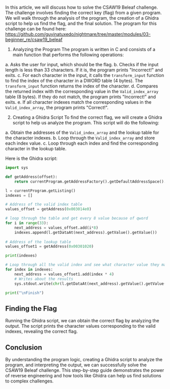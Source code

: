 In this article, we will discuss how to solve the CSAW19 Beleaf challenge. The challenge involves finding the correct key (flag) from a given program. We will walk through the analysis of the program, the creation of a Ghidra script to help us find the flag, and the final solution. The program for this challenge can be found here: https://github.com/guyinatuxedo/nightmare/tree/master/modules/03-beginner_re/csaw19_beleaf

1. Analyzing the Program
The program is written in C and consists of a main function that performs the following operations:

a. Asks the user for input, which should be the flag.
b. Checks if the input length is less than 33 characters. If it is, the program prints "Incorrect!" and exits.
c. For each character in the input, it calls the `transform_input` function to find the index of the character in a DWORD table (4 bytes). The `transform_input` function returns the index of the character.
d. Compares the returned index with the corresponding value in the `Valid_index_array` table (8 bytes). If they do not match, the program prints "Incorrect!" and exits.
e. If all character indexes match the corresponding values in the `Valid_index_array`, the program prints "Correct!".

2. Creating a Ghidra Script
To find the correct flag, we will create a Ghidra script to help us analyze the program. This script will do the following:

a. Obtain the addresses of the `Valid_index_array` and the lookup table for the character indexes.
b. Loop through the `Valid_index_array` and store each index value.
c. Loop through each index and find the corresponding character in the lookup table.

Here is the Ghidra script:

```python
import sys

def getAddress(offset):
	return currentProgram.getAddressFactory().getDefaultAddressSpace().getAddress(offset)

l = currentProgram.getListing()
indexes = []

# Address of the valid index table
values_offset = getAddress(0x003014e0)

# loop through the table and get every 8 value because of qword
for i in range(33):
	next_address = values_offset.add(i*8)
	indexes.append(l.getDataAt(next_address).getValue().getValue())
	
# Address of the lookup table
values_offset1 = getAddress(0x00301020)

print(indexes)

# Loop through all the valid index and see what character value they match in the index look up table
for index in indexes:
	next_address = values_offset1.add(index * 4)
    # Writes about the results
	sys.stdout.write(chr(l.getDataAt(next_address).getValue().getValue()))

print("\nFinish")
```

## Finding the Flag
Running the Ghidra script, we can obtain the correct flag by analyzing the output. The script prints the character values corresponding to the valid indexes, revealing the correct flag.

## Conclusion
By understanding the program logic, creating a Ghidra script to analyze the program, and interpreting the output, we can successfully solve the CSAW19 Beleaf challenge. This step-by-step guide demonstrates the power of reverse engineering and how tools like Ghidra can help us find solutions to complex challenges.